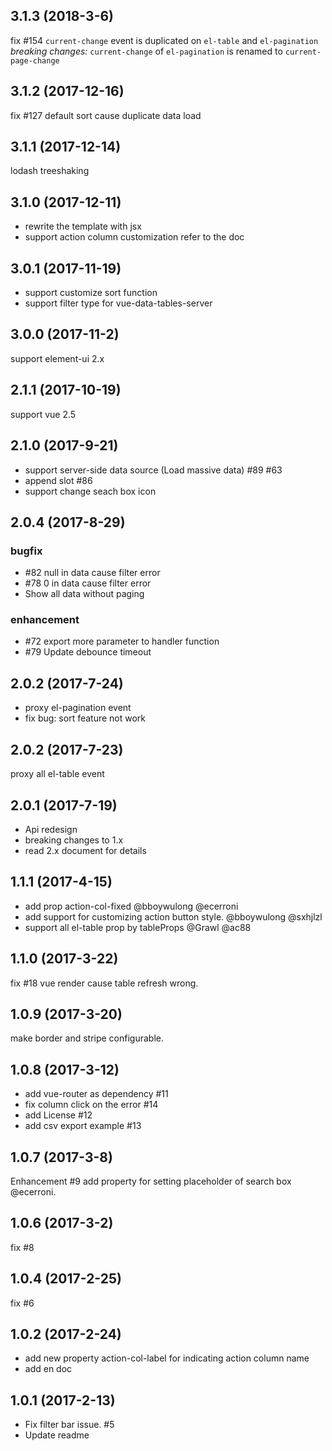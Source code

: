 ## 3.1.3 (2018-3-6)
fix #154 `current-change` event is duplicated on `el-table` and `el-pagination`
*breaking changes:* `current-change` of `el-pagination` is renamed to `current-page-change`

## 3.1.2 (2017-12-16)
fix #127 default sort cause duplicate data load

## 3.1.1 (2017-12-14)
lodash treeshaking

## 3.1.0 (2017-12-11)
* rewrite the template with jsx
* support action column customization refer to the doc


## 3.0.1 (2017-11-19)
* support customize sort function
* support filter type for vue-data-tables-server


## 3.0.0 (2017-11-2)
support element-ui 2.x


## 2.1.1 (2017-10-19)
support vue 2.5


## 2.1.0 (2017-9-21)
* support server-side data source (Load massive data) #89 #63
* append slot #86
* support change seach box icon


## 2.0.4 (2017-8-29)
### bugfix
* #82 null in data cause filter error
* #78 0 in data cause filter error
* Show all data without paging

### enhancement
* #72 export more parameter to handler function
* #79 Update debounce timeout


## 2.0.2 (2017-7-24)
* proxy el-pagination event
* fix bug: sort feature not work

## 2.0.2 (2017-7-23)
proxy all el-table event


## 2.0.1 (2017-7-19)
* Api redesign
* breaking changes to 1.x
* read 2.x document for details


## 1.1.1 (2017-4-15)
* add prop action-col-fixed @bboywulong @ecerroni
* add support for customizing action button style. @bboywulong @sxhjlzl
* support all el-table prop by tableProps @Grawl @ac88


## 1.1.0 (2017-3-22)
fix #18 vue render cause table refresh wrong.


## 1.0.9 (2017-3-20)
make border and stripe configurable.


## 1.0.8 (2017-3-12)
* add vue-router as dependency #11
* fix column click on the error #14
* add License #12
* add csv export example #13


## 1.0.7 (2017-3-8)
Enhancement #9 add property for setting placeholder of search box @ecerroni.


## 1.0.6 (2017-3-2)
fix #8


## 1.0.4 (2017-2-25)
fix #6


## 1.0.2 (2017-2-24)
* add new property action-col-label for indicating action column name
* add en doc


## 1.0.1 (2017-2-13)
* Fix filter bar issue. #5
* Update readme
